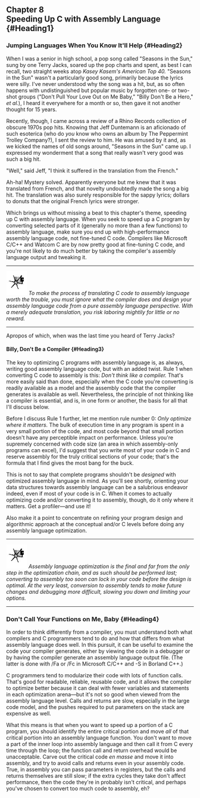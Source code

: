 Chapter 8\
 Speeding Up C with Assembly Language {#Heading1}
-------------------------------------

### Jumping Languages When You Know It'll Help {#Heading2}

When I was a senior in high school, a pop song called "Seasons in the
Sun," sung by one Terry Jacks, soared up the pop charts and spent, as
best I can recall, two straight weeks atop *Kasey Kasem's American Top
40.* "Seasons in the Sun" wasn't a particularly good song, primarily
because the lyrics were silly. I've never understood why the song was a
hit, but, as so often happens with undistinguished but popular music by
forgotten one- or two-shot groups ("Don't Pull Your Love Out on Me
Baby," "Billy Don't Be a Hero," *et al.*), I heard it everywhere for a
month or so, then gave it not another thought for 15 years.

Recently, though, I came across a review of a Rhino Records collection
of obscure 1970s pop hits. Knowing that Jeff Duntemann is an aficionado
of such esoterica (who do *you* know who owns an album by The Peppermint
Trolley Company?), I sent the review to him. He was amused by it and, as
we kicked the names of old songs around, "Seasons in the Sun" came up. I
expressed my wonderment that a song that really wasn't very good was
such a big hit.

"Well," said Jeff, "I think it suffered in the translation from the
French."

Ah-ha! Mystery solved. Apparently everyone but me knew that it was
translated from French, and that novelty undoubtedly made the song a big
hit. The translation was also surely responsible for the sappy lyrics;
dollars to donuts that the original French lyrics were stronger.

Which brings us without missing a beat to this chapter's theme, speeding
up C with assembly language. When you seek to speed up a C program by
converting selected parts of it (generally no more than a few functions)
to assembly language, make sure you end up with high-performance
assembly language code, not fine-tuned C code. Compilers like Microsoft
C/C++ and Watcom C are by now pretty good at fine-tuning C code, and
you're not likely to do much better by taking the compiler's assembly
language output and tweaking it.

  ------------------- ------------------------------------------------------------------------------------------------------------------------------------------------------------------------------------------------------------------------------------------------------------------------------------------------------
  ![](images/i.jpg)   *To make the process of translating C code to assembly language worth the trouble, you must ignore what the compiler does and design your assembly language code from a pure assembly language perspective. With a merely adequate translation, you risk laboring mightily for little or no reward.*
  ------------------- ------------------------------------------------------------------------------------------------------------------------------------------------------------------------------------------------------------------------------------------------------------------------------------------------------

Apropos of which, when was the last time you heard of Terry Jacks?

#### Billy, Don't Be a Compiler {#Heading3}

The key to optimizing C programs with assembly language is, as always,
writing good assembly language code, but with an added twist. Rule 1
when converting C code to assembly is this: *Don't think like a
compiler.* That's more easily said than done, especially when the C code
you're converting is readily available as a model and the assembly code
that the compiler generates is available as well. Nevertheless, the
principle of not thinking like a compiler is essential, and is, in one
form or another, the basis for all that I'll discuss below.

Before I discuss Rule 1 further, let me mention rule number 0: *Only
optimize where it matters.* The bulk of execution time in any program is
spent in a very small portion of the code, and most code beyond that
small portion doesn't have any perceptible impact on performance. Unless
you're supremely concerned with code size (an area in which
assembly-only programs can excel), I'd suggest that you write most of
your code in C and reserve assembly for the truly critical sections of
your code; that's the formula that I find gives the most bang for the
buck.

This is not to say that complete programs shouldn't be *designed* with
optimized assembly language in mind. As you'll see shortly, orienting
your data structures towards assembly language can be a salubrious
endeavor indeed, even if most of your code is in C. When it comes to
actually optimizing code and/or converting it to assembly, though, do it
only where it matters. Get a profiler—and use it!

Also make it a point to concentrate on refining your program design and
algorithmic approach at the conceptual and/or C levels before doing any
assembly language optimization.

  ------------------- --------------------------------------------------------------------------------------------------------------------------------------------------------------------------------------------------------------------------------------------------------------------------------------------------------------------------------------------------------------------------------
  ![](images/i.jpg)   *Assembly language optimization is the final and far from the only step in the optimization chain, and as such should be performed last; converting to assembly too soon can lock in your code before the design is optimal. At the very least, conversion to assembly tends to make future changes and debugging more difficult, slowing you down and limiting your options.*
  ------------------- --------------------------------------------------------------------------------------------------------------------------------------------------------------------------------------------------------------------------------------------------------------------------------------------------------------------------------------------------------------------------------

### Don't Call Your Functions on Me, Baby {#Heading4}

In order to think differently from a compiler, you must understand both
what compilers and C programmers tend to do and how that differs from
what assembly language does well. In this pursuit, it can be useful to
examine the code your compiler generates, either by viewing the code in
a debugger or by having the compiler generate an assembly language
output file. (The latter is done with /Fa or /Fc in Microsoft C/C++ and
-S in Borland C++.)

C programmers tend to modularize their code with lots of function calls.
That's good for readable, reliable, reusable code, and it allows the
compiler to optimize better because it can deal with fewer variables and
statements in each optimization arena—but it's not so good when viewed
from the assembly language level. Calls and returns are slow, especially
in the large code model, and the pushes required to put parameters on
the stack are expensive as well.

What this means is that when you want to speed up a portion of a C
program, you should identify the entire critical portion and move *all*
of that critical portion into an assembly language function. You don't
want to move a part of the inner loop into assembly language and then
call it from C every time through the loop; the function call and return
overhead would be unacceptable. Carve out the critical code *en masse*
and move it into assembly, and try to avoid calls and returns even in
your assembly code. True, in assembly you can pass parameters in
registers, but the calls and returns themselves are still slow; if the
extra cycles they take don't affect performance, then the code they're
in probably isn't critical, and perhaps you've chosen to convert too
much code to assembly, eh?